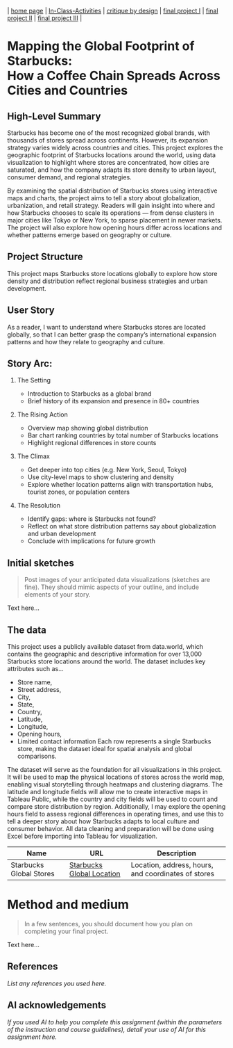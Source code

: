| [home page](https://jacobly0506.github.io/hojoon-portfolio/) | [In-Class-Activities](dataviz-examples) | [critique by design](critique-by-design) | [final project I](final-project-part-one) | [final project II](final-project-part-two) | [final project III](final-project-part-three) |

# Mapping the Global Footprint of Starbucks: <br/>How a Coffee Chain Spreads Across Cities and Countries

## High-Level Summary

Starbucks has become one of the most recognized global brands, with thousands of stores spread across continents. However, its expansion strategy varies widely across countries and cities. This project explores the geographic footprint of Starbucks locations around the world, using data visualization to highlight where stores are concentrated, how cities are saturated, and how the company adapts its store density to urban layout, consumer demand, and regional strategies.

By examining the spatial distribution of Starbucks stores using interactive maps and charts, the project aims to tell a story about globalization, urbanization, and retail strategy. Readers will gain insight into where and how Starbucks chooses to scale its operations — from dense clusters in major cities like Tokyo or New York, to sparse placement in newer markets. The project will also explore how opening hours differ across locations and whether patterns emerge based on geography or culture.

## Project Structure

This project maps Starbucks store locations globally to explore how store density and distribution reflect regional business strategies and urban development.

## User Story

As a reader, I want to understand where Starbucks stores are located globally, so that I can better grasp the company’s international expansion patterns and how they relate to geography and culture.

## Story Arc:

1. The Setting
   - Introduction to Starbucks as a global brand
   - Brief history of its expansion and presence in 80+ countries

2. The Rising Action
   - Overview map showing global distribution
   - Bar chart ranking countries by total number of Starbucks locations
   - Highlight regional differences in store counts

3. The Climax
   - Get deeper into top cities (e.g. New York, Seoul, Tokyo)
   - Use city-level maps to show clustering and density
   - Explore whether location patterns align with transportation hubs, tourist zones, or population centers

4. The Resolution
   - Identify gaps: where is Starbucks not found?
   - Reflect on what store distribution patterns say about globalization and urban development
   - Conclude with implications for future growth

## Initial sketches
> Post images of your anticipated data visualizations (sketches are fine). They should mimic aspects of your outline, and include elements of your story.  

Text here...

## The data

This project uses a publicly available dataset from data.world, which contains the geographic and descriptive information for over 13,000 Starbucks store locations around the world. The dataset includes key attributes such as... 
- Store name,
- Street address,
- City,
- State,
- Country,
- Latitude,
- Longitude,
- Opening hours,
- Limited contact information
Each row represents a single Starbucks store, making the dataset ideal for spatial analysis and global comparisons.

The dataset will serve as the foundation for all visualizations in this project. It will be used to map the physical locations of stores across the world map, enabling visual storytelling through heatmaps and clustering diagrams. The latitude and longitude fields will allow me to create interactive maps in Tableau Public, while the country and city fields will be used to count and compare store distribution by region. Additionally, I may explore the opening hours field to assess regional differences in operating times, and use this to tell a deeper story about how Starbucks adapts to local culture and consumer behavior. All data cleaning and preparation will be done using Excel before importing into Tableau for visualization.

| Name | URL | Description |
|------|-----|-------------|
|Starbucks Global Stores|[Starbucks Global Location](https://data.world/data-hut/starbucks-store-location-data)|Location, address, hours, and coordinates of stores|

# Method and medium
> In a few sentences, you should document how you plan on completing your final project. 

Text here...

## References
_List any references you used here._

## AI acknowledgements
_If you used AI to help you complete this assignment (within the parameters of the instruction and course guidelines), detail your use of AI for this assignment here._
